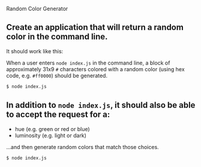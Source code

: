 Random Color Generator

## Create an application that will return a random color in the command line.

It should work like this:

When a user enters `node index.js` in the command line, a block of approximately 31x9 `#` characters colored with a random color (using hex code, e.g. `#ff0000`) should be generated.

```bash
$ node index.js

```

## In addition to `node index.js`, it should also be able to accept the request for a:

- hue (e.g. green or red or blue)
- luminosity (e.g. light or dark)

...and then generate random colors that match those choices.

```bash
$ node index.js

```

